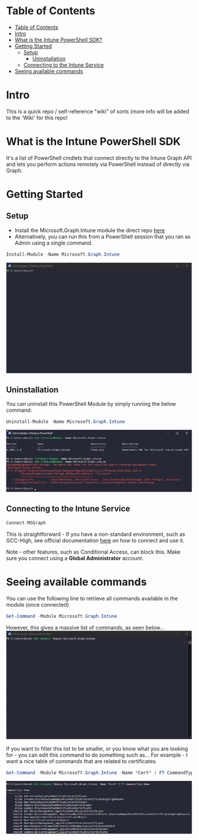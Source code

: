 # Table of Contents
- [Table of Contents](#Table-of-Contents)
- [Intro](#Intro)
- [What is the Intune PowerShell SDK?](#What-is-the-Intune-PowerShell-SDK)
- [Getting Started](#Getting-Started)
  - [Setup](#Setup)
    - [Uninstallation](#Uninstallation)
  - [Connecting to the Intune Service](#Connecting-to-the-Intune-Service)
- [Seeing available commands](#Seeing-available-commands)

  
# Intro
This is a quick repo / self-reference "wiki" of sorts (more info will be added to the 'Wiki' for this repo!
  
# What is the Intune PowerShell SDK
It's a list of PowerShell cmdlets that connect directly to the Intune Graph API and lets you perform actions remotely via PowerShell instead of directly via Graph. 
  
# Getting Started
## Setup
 - Install the Microsoft.Graph.Intune module the direct repo [here](https://www.powershellgallery.com/packages/Microsoft.Graph.Intune)
 - Alternatively, you can run this from a PowerShell session that you ran as Admin using a single command.
```PowerShell
Install-Module -Name Microsoft.Graph.Intune
```
![Setup](images/README/install-module.gif)
## Uninstallation
You can uninstall this PowerShell Module by simply running the below command:

```PowerShell
Uninstall-Module -Name Microsoft.Graph.Intune
```
![Uninstallation](images/README/remove-module.png)

## Connecting to the Intune Service
```PowerShell
Connect-MSGraph
```

This is straightforward - If you have a non-standard environment, such as GCC-High, see official documentation [here](https://github.com/microsoft/Intune-PowerShell-SDK/blob/master/README.md#Each-time-you-use-the-module) on how to connect and use it. 

Note - other features, such as Conditional Access, can block this.
Make sure you connect using a **Global Administrator** account. 

# Seeing available commands
You can use the following line to retrieve all commands available in the module (once connected)
```PowerShell
Get-Command -Module Microsoft.Graph.Intune
```

However, this gives a massive list of commands, as seen below...
![Retrieving ALL commands in the Module](/images/README/get-command-full.gif)

If you want to filter this list to be smaller, or you know what you are looking for - you can edit this command to do something such as...
For example - I want a nice table of commands that are related to certificates. 

```PowerShell
Get-Command -Module Microsoft.Graph.Intune -Name *Cert* | FT CommandType,Name
```
![Filtered commands for certificates](/images/README/Get-Command-Filtered-Certificates.png)
